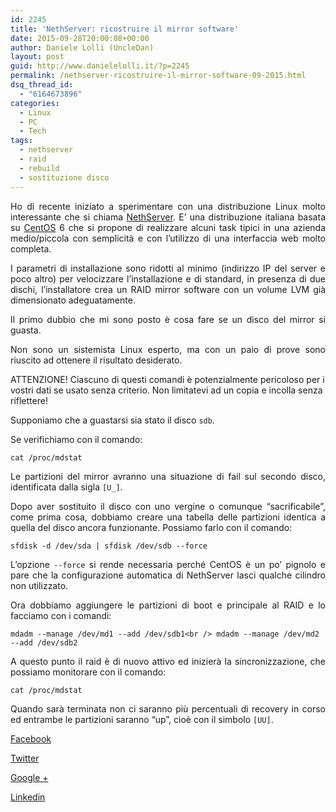 ```yaml
---
id: 2245
title: 'NethServer: ricostruire il mirror software'
date: 2015-09-28T20:00:08+00:00
author: Daniele Lolli (UncleDan)
layout: post
guid: http://www.danielelolli.it/?p=2245
permalink: /nethserver-ricostruire-il-mirror-software-09-2015.html
dsq_thread_id:
  - "6164673896"
categories:
  - Linux
  - PC
  - Tech
tags:
  - nethserver
  - raid
  - rebuild
  - sostituzione disco
---
```

<p style="text-align: justify;">
  Ho di recente iniziato a sperimentare con una distribuzione Linux molto interessante che si chiama <a href="http://www.nethserver.org/" target="_blank">NethServer</a>. E&#8217; una distribuzione italiana basata su <a href="https://www.centos.org/" target="_blank">CentOS</a> 6 che si propone di realizzare alcuni task tipici in una azienda medio/piccola con semplicità e con l&#8217;utilizzo di una interfaccia web molto completa.
</p>

<p style="text-align: justify;">
  I parametri di installazione sono ridotti al minimo (indirizzo IP del server e poco altro) per velocizzare l&#8217;installazione e di standard, in presenza di due dischi, l&#8217;installatore crea un RAID mirror software con un volume LVM già dimensionato adeguatamente.
</p>

<p style="text-align: justify;">
  Il primo dubbio che mi sono posto è cosa fare se un disco del mirror si guasta.
</p>

<p style="text-align: justify;">
  Non sono un sistemista Linux esperto, ma con un paio di prove sono riuscito ad ottenere il risultato desiderato.
</p>

<div class="alert alert-danger">
  ATTENZIONE! Ciascuno di questi comandi è potenzialmente pericoloso per i vostri dati se usato senza criterio. Non limitatevi ad un copia e incolla senza riflettere!
</div>

<p style="text-align: justify;">
  Supponiamo che a guastarsi sia stato il disco <code>sdb</code>.
</p>

<p style="text-align: justify;">
  Se verifichiamo con il comando:
</p>

`cat /proc/mdstat`

<p style="text-align: justify;">
  Le partizioni del mirror avranno una situazione di fail sul secondo disco, identificata dalla sigla <code>[U_]</code>.
</p>

<p style="text-align: justify;">
  Dopo aver sostituito il disco con uno vergine o comunque &#8220;sacrificabile&#8221;, come prima cosa, dobbiamo creare una tabella delle partizioni identica a quella del disco ancora funzionante. Possiamo farlo con il comando:
</p>

`sfdisk -d /dev/sda | sfdisk /dev/sdb --force`

<p style="text-align: justify;">
  L&#8217;opzione <code>--force</code> si rende necessaria perché CentOS è un po&#8217; pignolo e pare che la configurazione automatica di NethServer lasci qualche cilindro non utilizzato.
</p>

<p style="text-align: justify;">
  Ora dobbiamo aggiungere le partizioni di boot e principale al RAID e lo facciamo con i comandi:
</p>

`mdadm --manage /dev/md1 --add /dev/sdb1<br />
mdadm --manage /dev/md2 --add /dev/sdb2`

<p style="text-align: justify;">
  A questo punto il raid è di nuovo attivo ed inizierà la sincronizzazione, che possiamo monitorare con il comando:
</p>

`cat /proc/mdstat`

<p style="text-align: justify;">
  Quando sarà terminata non ci saranno più percentuali di recovery in corso ed entrambe le partizioni saranno &#8220;up&#8221;, cioè con il simbolo <code>[UU]</code>.
</p>

<div class="container_share">
  <a href="http://www.facebook.com/sharer.php?u=http://www.danielelolli.it/nethserver-ricostruire-il-mirror-software-09-2015.html&t=NethServer: ricostruire il mirror software" target="_blank" class="button_purab_share facebook"><span><i class="icon-facebook"></i></span>
  
  <p>
    Facebook
  </p></a> 
  
  <a href="http://twitter.com/share?url=http://www.danielelolli.it/nethserver-ricostruire-il-mirror-software-09-2015.html&text=NethServer: ricostruire il mirror software" target="_blank" class="button_purab_share twitter"><span><i class="icon-twitter"></i></span>
  
  <p>
    Twitter
  </p></a> 
  
  <a href="https://plus.google.com/share?url=http://www.danielelolli.it/nethserver-ricostruire-il-mirror-software-09-2015.html" target="_blank" class="button_purab_share google-plus"><span><i class="icon-google-plus"></i></span>
  
  <p>
    Google +
  </p></a> 
  
  <a href="http://www.linkedin.com/shareArticle?mini=true&url=http://www.danielelolli.it/nethserver-ricostruire-il-mirror-software-09-2015.html&title=NethServer: ricostruire il mirror software" target="_blank" class="button_purab_share linkedin"><span><i class="icon-linkedin"></i></span>
  
  <p>
    Linkedin
  </p></a>
</div>